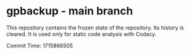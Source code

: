 # gpbackup - main branch

This repository contains the frozen state of the repository.
Its history is cleared. It is used only for static code
analysis with Codacy.

Commit Time: 1715866505